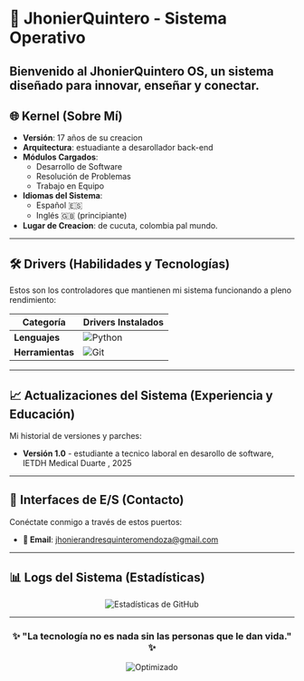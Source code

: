 # 🤖 JhonierQuintero - Sistema Operativo 

Bienvenido al **JhonierQuintero OS**, un sistema diseñado para **innovar**, **enseñar** y **conectar**.
---

## 🌐 Kernel (Sobre Mí)

- **Versión**: 17 años de su creacion  
- **Arquitectura**: estuadiante a desarollador back-end 
- **Módulos Cargados**:  
  - Desarrollo de Software  
  - Resolución de Problemas  
  - Trabajo en Equipo  
- **Idiomas del Sistema**:  
  - Español 🇪🇸  
  - Inglés 🇬🇧 (principiante)
- **Lugar de Creacion**: de cucuta, colombia pal mundo.

---

## 🛠️ Drivers (Habilidades y Tecnologías)

Estos son los controladores que mantienen mi sistema funcionando a pleno rendimiento:

| **Categoría**       | **Drivers Instalados**                                                                 |
|---------------------|---------------------------------------------------------------------------------------|
| **Lenguajes**       | ![Python](https://img.shields.io/badge/Python-3776AB?style=flat-square&logo=python&logoColor=white) 
| **Herramientas**    | ![Git](https://img.shields.io/badge/Git-F05032?style=flat-square&logo=git&logoColor=white) 

---

## 📈 Actualizaciones del Sistema (Experiencia y Educación)

Mi historial de versiones y parches:

- **Versión 1.0** - estudiante a tecnico laboral en desarollo de software, IETDH Medical Duarte , 2025  

---

## 🔌 Interfaces de E/S (Contacto)

Conéctate conmigo a través de estos puertos:

- **📧 Email**: jhonierandresquinteromendoza@gmail.com

---

## 📊 Logs del Sistema (Estadísticas)

<div align="center">
  <img src="https://github-readme-stats.vercel.app/api?username=JhonierQuintero&show_icons=true&theme=radical" alt="Estadísticas de GitHub" />
</div>

---

<div align="center">
  <h3>✨ "La tecnología no es nada sin las personas que le dan vida." ✨</h3>
  <p><img src="https://img.shields.io/badge/Optimizado%20para-Impacto%20y%20Creatividad-00CED1?style=for-the-badge" alt="Optimizado" /></p>
</div>